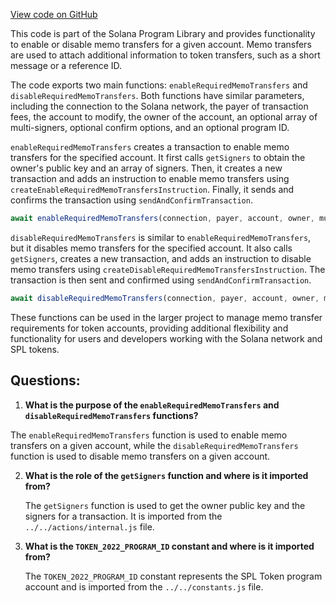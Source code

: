 [View code on GitHub](https://github.com/solana-labs/solana-program-library/token/js/src/extensions/memoTransfer/actions.ts)

This code is part of the Solana Program Library and provides functionality to enable or disable memo transfers for a given account. Memo transfers are used to attach additional information to token transfers, such as a short message or a reference ID.

The code exports two main functions: `enableRequiredMemoTransfers` and `disableRequiredMemoTransfers`. Both functions have similar parameters, including the connection to the Solana network, the payer of transaction fees, the account to modify, the owner of the account, an optional array of multi-signers, optional confirm options, and an optional program ID.

`enableRequiredMemoTransfers` creates a transaction to enable memo transfers for the specified account. It first calls `getSigners` to obtain the owner's public key and an array of signers. Then, it creates a new transaction and adds an instruction to enable memo transfers using `createEnableRequiredMemoTransfersInstruction`. Finally, it sends and confirms the transaction using `sendAndConfirmTransaction`.

```javascript
await enableRequiredMemoTransfers(connection, payer, account, owner, multiSigners, confirmOptions, programId);
```

`disableRequiredMemoTransfers` is similar to `enableRequiredMemoTransfers`, but it disables memo transfers for the specified account. It also calls `getSigners`, creates a new transaction, and adds an instruction to disable memo transfers using `createDisableRequiredMemoTransfersInstruction`. The transaction is then sent and confirmed using `sendAndConfirmTransaction`.

```javascript
await disableRequiredMemoTransfers(connection, payer, account, owner, multiSigners, confirmOptions, programId);
```

These functions can be used in the larger project to manage memo transfer requirements for token accounts, providing additional flexibility and functionality for users and developers working with the Solana network and SPL tokens.
## Questions: 
 1. **What is the purpose of the `enableRequiredMemoTransfers` and `disableRequiredMemoTransfers` functions?**

   The `enableRequiredMemoTransfers` function is used to enable memo transfers on a given account, while the `disableRequiredMemoTransfers` function is used to disable memo transfers on a given account.

2. **What is the role of the `getSigners` function and where is it imported from?**

   The `getSigners` function is used to get the owner public key and the signers for a transaction. It is imported from the `../../actions/internal.js` file.

3. **What is the `TOKEN_2022_PROGRAM_ID` constant and where is it imported from?**

   The `TOKEN_2022_PROGRAM_ID` constant represents the SPL Token program account and is imported from the `../../constants.js` file.